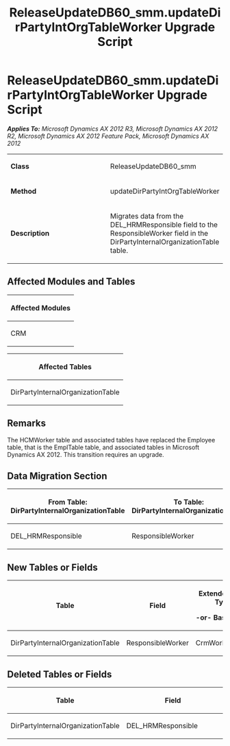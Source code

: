 ﻿---
title: ReleaseUpdateDB60_smm.updateDirPartyIntOrgTableWorker Upgrade Script
TOCTitle: ReleaseUpdateDB60_smm.updateDirPartyIntOrgTableWorker Upgrade Script
ms:assetid: 46517cb3-bd15-0861-4b70-c8ceab7a3b24
ms:mtpsurl: https://msdn.microsoft.com/en-us/library/JJ718962(v=AX.60)
ms:contentKeyID: 49707996
ms.date: 05/18/2015
mtps_version: v=AX.60
---

# ReleaseUpdateDB60\_smm.updateDirPartyIntOrgTableWorker Upgrade Script 


_**Applies To:** Microsoft Dynamics AX 2012 R3, Microsoft Dynamics AX 2012 R2, Microsoft Dynamics AX 2012 Feature Pack, Microsoft Dynamics AX 2012_

<table>
<colgroup>
<col style="width: 50%" />
<col style="width: 50%" />
</colgroup>
<tbody>
<tr class="odd">
<td><p><strong>Class</strong></p></td>
<td><p>ReleaseUpdateDB60_smm</p></td>
</tr>
<tr class="even">
<td><p><strong>Method</strong></p></td>
<td><p>updateDirPartyIntOrgTableWorker</p></td>
</tr>
<tr class="odd">
<td><p><strong>Description</strong></p></td>
<td><p>Migrates data from the DEL_HRMResponsible field to the ResponsibleWorker field in the DirPartyInternalOrganizationTable table.</p></td>
</tr>
</tbody>
</table>


## Affected Modules and Tables

<table>
<colgroup>
<col style="width: 100%" />
</colgroup>
<thead>
<tr class="header">
<th><p>Affected Modules</p></th>
</tr>
</thead>
<tbody>
<tr class="odd">
<td><p>CRM</p></td>
</tr>
</tbody>
</table>


<table>
<colgroup>
<col style="width: 100%" />
</colgroup>
<thead>
<tr class="header">
<th><p>Affected Tables</p></th>
</tr>
</thead>
<tbody>
<tr class="odd">
<td><p>DirPartyInternalOrganizationTable</p></td>
</tr>
</tbody>
</table>


## Remarks

The HCMWorker table and associated tables have replaced the Employee table, that is the EmplTable table, and associated tables in Microsoft Dynamics AX 2012. This transition requires an upgrade.

## Data Migration Section

<table>
<colgroup>
<col style="width: 50%" />
<col style="width: 50%" />
</colgroup>
<thead>
<tr class="header">
<th><p>From Table: DirPartyInternalOrganizationTable</p></th>
<th><p>To Table: DirPartyInternalOrganizationTable</p></th>
</tr>
</thead>
<tbody>
<tr class="odd">
<td><p>DEL_HRMResponsible</p></td>
<td><p>ResponsibleWorker</p></td>
</tr>
</tbody>
</table>


## New Tables or Fields

<table>
<colgroup>
<col style="width: 33%" />
<col style="width: 33%" />
<col style="width: 33%" />
</colgroup>
<thead>
<tr class="header">
<th><p>Table</p></th>
<th><p>Field</p></th>
<th><p>Extended Data Type</p>
<p>-or- Base Enum</p></th>
</tr>
</thead>
<tbody>
<tr class="odd">
<td><p>DirPartyInternalOrganizationTable</p></td>
<td><p>ResponsibleWorker</p></td>
<td><p>CrmWorkerRecId</p></td>
</tr>
</tbody>
</table>


## Deleted Tables or Fields

<table>
<colgroup>
<col style="width: 50%" />
<col style="width: 50%" />
</colgroup>
<thead>
<tr class="header">
<th><p>Table</p></th>
<th><p>Field</p></th>
</tr>
</thead>
<tbody>
<tr class="odd">
<td><p>DirPartyInternalOrganizationTable</p></td>
<td><p>DEL_HRMResponsible</p></td>
</tr>
</tbody>
</table>

  


